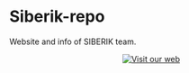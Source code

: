 # Siberik-repo
Website and info of SIBERIK team.

<p align="center">
  <a href="https://team-siberik.github.io/Siberik-repo" target="_blank">
    <img src="https://img.shields.io/badge/🌐-Visita%20la%20Web-0078d7?style=for-the-badge&logo=github" alt="Visit our web">
  </a>
</p>


